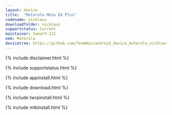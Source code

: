 ```yaml
---
layout: device
title:  "Motorola Moto E4 Plus"
codename: nicklaus
downloadfolder: nicklaus
supportstatus: Current
maintainer: SamarV-121
oem: Motorola
devicetree: https://github.com/TeamWin/android_device_motorola_nicklaus
---
```


{% include disclaimer.html %}

{% include supportstatus.html %}

{% include appinstall.html %}

{% include download.html %}

{% include twrpinstall.html %}

{% include mtkinstall.html %}
